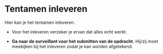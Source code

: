# Tentamen inleveren

Hier kan je het tentamen inleveren.

- Voor het inleveren verzeker je ervan dat alles echt werkt.

- **Ga naar de surveillant voor het submitten van de opdracht.** Hij/zij moet meekijken bij het inleveren zodat je kan worden afgetekend.
